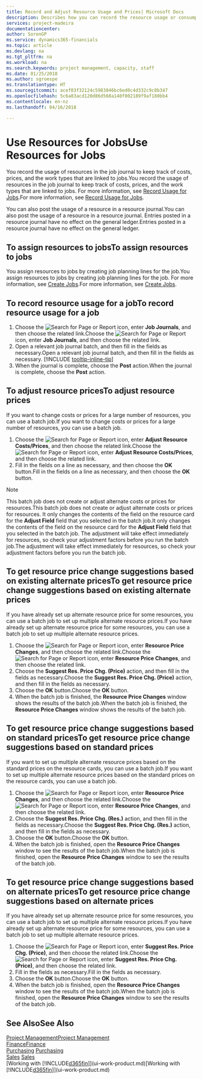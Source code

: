 ```yaml
---
title: Record and Adjust Resource Usage and Prices| Microsoft Docs
description: Describes how you can record the resource usage or consumption associated with a job, to keep track and manage costs, prices, and work types.
services: project-madeira
documentationcenter: 
author: SorenGP
ms.service: dynamics365-financials
ms.topic: article
ms.devlang: na
ms.tgt_pltfrm: na
ms.workload: na
ms.search.keywords: project management, capacity, staff
ms.date: 01/25/2018
ms.author: sgroespe
ms.translationtype: HT
ms.sourcegitcommit: acef03f32124c5983846bc6ed0c4d332c9c8b347
ms.openlocfilehash: 5c6a83acd120d86d568a140f002189f9af180bb4
ms.contentlocale: en-nz
ms.lasthandoff: 04/16/2018

---
```

# <a name="use-resources-for-jobs"></a><span data-ttu-id="eb2e1-103">Use Resources for Jobs</span><span class="sxs-lookup"><span data-stu-id="eb2e1-103">Use Resources for Jobs</span></span>
<span data-ttu-id="eb2e1-104">You record the usage of resources in the job journal to keep track of costs, prices, and the work types that are linked to jobs.</span><span class="sxs-lookup"><span data-stu-id="eb2e1-104">You record the usage of resources in the job journal to keep track of costs, prices, and the work types that are linked to jobs.</span></span> <span data-ttu-id="eb2e1-105">For more information, see [Record Usage for Jobs](projects-how-record-job-usage.md).</span><span class="sxs-lookup"><span data-stu-id="eb2e1-105">For more information, see [Record Usage for Jobs](projects-how-record-job-usage.md).</span></span>

<span data-ttu-id="eb2e1-106">You can also post the usage of a resource in a resource journal.</span><span class="sxs-lookup"><span data-stu-id="eb2e1-106">You can also post the usage of a resource in a resource journal.</span></span> <span data-ttu-id="eb2e1-107">Entries posted in a resource journal have no effect on the general ledger.</span><span class="sxs-lookup"><span data-stu-id="eb2e1-107">Entries posted in a resource journal have no effect on the general ledger.</span></span>

## <a name="to-assign-resources-to-jobs"></a><span data-ttu-id="eb2e1-108">To assign resources to jobs</span><span class="sxs-lookup"><span data-stu-id="eb2e1-108">To assign resources to jobs</span></span>
<span data-ttu-id="eb2e1-109">You assign resources to jobs by creating job planning lines for the job.</span><span class="sxs-lookup"><span data-stu-id="eb2e1-109">You assign resources to jobs by creating job planning lines for the job.</span></span> <span data-ttu-id="eb2e1-110">For more information, see [Create Jobs](projects-how-create-jobs.md).</span><span class="sxs-lookup"><span data-stu-id="eb2e1-110">For more information, see [Create Jobs](projects-how-create-jobs.md).</span></span>

## <a name="to-record-resource-usage-for-a-job"></a><span data-ttu-id="eb2e1-111">To record resource usage for a job</span><span class="sxs-lookup"><span data-stu-id="eb2e1-111">To record resource usage for a job</span></span>
1. <span data-ttu-id="eb2e1-112">Choose the ![Search for Page or Report](media/ui-search/search_small.png "Search for Page or Report icon") icon, enter **Job Journals**, and then choose the related link.</span><span class="sxs-lookup"><span data-stu-id="eb2e1-112">Choose the ![Search for Page or Report](media/ui-search/search_small.png "Search for Page or Report icon") icon, enter **Job Journals**, and then choose the related link.</span></span>
2. <span data-ttu-id="eb2e1-113">Open a relevant job journal batch, and then fill in the fields as necessary.</span><span class="sxs-lookup"><span data-stu-id="eb2e1-113">Open a relevant job journal batch, and then fill in the fields as necessary.</span></span> [!INCLUDE [tooltip-inline-tip](includes/tooltip-inline-tip_md.md)]
3. <span data-ttu-id="eb2e1-114">When the journal is complete, choose the **Post** action.</span><span class="sxs-lookup"><span data-stu-id="eb2e1-114">When the journal is complete, choose the **Post** action.</span></span>

## <a name="to-adjust-resource-prices"></a><span data-ttu-id="eb2e1-115">To adjust resource prices</span><span class="sxs-lookup"><span data-stu-id="eb2e1-115">To adjust resource prices</span></span>
<span data-ttu-id="eb2e1-116">If you want to change costs or prices for a large number of resources, you can use a batch job.</span><span class="sxs-lookup"><span data-stu-id="eb2e1-116">If you want to change costs or prices for a large number of resources, you can use a batch job.</span></span>  

1. <span data-ttu-id="eb2e1-117">Choose the ![Search for Page or Report](media/ui-search/search_small.png "Search for Page or Report icon") icon, enter **Adjust Resource Costs/Prices**, and then choose the related link.</span><span class="sxs-lookup"><span data-stu-id="eb2e1-117">Choose the ![Search for Page or Report](media/ui-search/search_small.png "Search for Page or Report icon") icon, enter **Adjust Resource Costs/Prices**, and then choose the related link.</span></span>
2. <span data-ttu-id="eb2e1-118">Fill in the fields on a line as necessary, and then choose the **OK** button.</span><span class="sxs-lookup"><span data-stu-id="eb2e1-118">Fill in the fields on a line as necessary, and then choose the **OK** button.</span></span>

> [!NOTE]  
>   <span data-ttu-id="eb2e1-119">This batch job does not create or adjust alternate costs or prices for resources.</span><span class="sxs-lookup"><span data-stu-id="eb2e1-119">This batch job does not create or adjust alternate costs or prices for resources.</span></span> <span data-ttu-id="eb2e1-120">It only changes the contents of the field on the resource card for the **Adjust Field** field that you selected in the batch job.</span><span class="sxs-lookup"><span data-stu-id="eb2e1-120">It only changes the contents of the field on the resource card for the **Adjust Field** field that you selected in the batch job.</span></span> <span data-ttu-id="eb2e1-121">The adjustment will take effect immediately for resources, so check your adjustment factors before you run the batch job.</span><span class="sxs-lookup"><span data-stu-id="eb2e1-121">The adjustment will take effect immediately for resources, so check your adjustment factors before you run the batch job.</span></span>

## <a name="to-get-resource-price-change-suggestions-based-on-existing-alternate-prices"></a><span data-ttu-id="eb2e1-122">To get resource price change suggestions based on existing alternate prices</span><span class="sxs-lookup"><span data-stu-id="eb2e1-122">To get resource price change suggestions based on existing alternate prices</span></span>
<span data-ttu-id="eb2e1-123">If you have already set up alternate resource price for some resources, you can use a batch job to set up multiple alternate resource prices.</span><span class="sxs-lookup"><span data-stu-id="eb2e1-123">If you have already set up alternate resource price for some resources, you can use a batch job to set up multiple alternate resource prices.</span></span>

1. <span data-ttu-id="eb2e1-124">Choose the ![Search for Page or Report](media/ui-search/search_small.png "Search for Page or Report icon") icon, enter **Resource Price Changes**, and then choose the related link.</span><span class="sxs-lookup"><span data-stu-id="eb2e1-124">Choose the ![Search for Page or Report](media/ui-search/search_small.png "Search for Page or Report icon") icon, enter **Resource Price Changes**, and then choose the related link.</span></span>
2. <span data-ttu-id="eb2e1-125">Choose the **Suggest Res. Price Chg. (Price)** action, and then fill in the fields as necessary.</span><span class="sxs-lookup"><span data-stu-id="eb2e1-125">Choose the **Suggest Res. Price Chg. (Price)** action, and then fill in the fields as necessary.</span></span>
3. <span data-ttu-id="eb2e1-126">Choose the **OK** button.</span><span class="sxs-lookup"><span data-stu-id="eb2e1-126">Choose the **OK** button.</span></span>  
4. <span data-ttu-id="eb2e1-127">When the batch job is finished, the **Resource Price Changes** window shows the results of the batch job.</span><span class="sxs-lookup"><span data-stu-id="eb2e1-127">When the batch job is finished, the **Resource Price Changes** window shows the results of the batch job.</span></span>

## <a name="to-get-resource-price-change-suggestions-based-on-standard-prices"></a><span data-ttu-id="eb2e1-128">To get resource price change suggestions based on standard prices</span><span class="sxs-lookup"><span data-stu-id="eb2e1-128">To get resource price change suggestions based on standard prices</span></span>
<span data-ttu-id="eb2e1-129">If you want to set up multiple alternate resource prices based on the standard prices on the resource cards, you can use a batch job.</span><span class="sxs-lookup"><span data-stu-id="eb2e1-129">If you want to set up multiple alternate resource prices based on the standard prices on the resource cards, you can use a batch job.</span></span>  

1. <span data-ttu-id="eb2e1-130">Choose the ![Search for Page or Report](media/ui-search/search_small.png "Search for Page or Report icon") icon, enter **Resource Price Changes**, and then choose the related link.</span><span class="sxs-lookup"><span data-stu-id="eb2e1-130">Choose the ![Search for Page or Report](media/ui-search/search_small.png "Search for Page or Report icon") icon, enter **Resource Price Changes**, and then choose the related link.</span></span>
2. <span data-ttu-id="eb2e1-131">Choose the **Suggest Res. Price Chg. (Res.)** action, and then fill in the fields as necessary.</span><span class="sxs-lookup"><span data-stu-id="eb2e1-131">Choose the **Suggest Res. Price Chg. (Res.)** action, and then fill in the fields as necessary.</span></span>  
3. <span data-ttu-id="eb2e1-132">Choose the **OK** button.</span><span class="sxs-lookup"><span data-stu-id="eb2e1-132">Choose the **OK** button.</span></span>  
4. <span data-ttu-id="eb2e1-133">When the batch job is finished, open the **Resource Price Changes** window to see the results of the batch job.</span><span class="sxs-lookup"><span data-stu-id="eb2e1-133">When the batch job is finished, open the **Resource Price Changes** window to see the results of the batch job.</span></span>

## <a name="to-get-resource-price-change-suggestions-based-on-alternate-prices"></a><span data-ttu-id="eb2e1-134">To get resource price change suggestions based on alternate prices</span><span class="sxs-lookup"><span data-stu-id="eb2e1-134">To get resource price change suggestions based on alternate prices</span></span>
<span data-ttu-id="eb2e1-135">If you have already set up alternate resource price for some resources, you can use a batch job to set up multiple alternate resource prices.</span><span class="sxs-lookup"><span data-stu-id="eb2e1-135">If you have already set up alternate resource price for some resources, you can use a batch job to set up multiple alternate resource prices.</span></span>

1. <span data-ttu-id="eb2e1-136">Choose the ![Search for Page or Report](media/ui-search/search_small.png "Search for Page or Report icon") icon, enter **Suggest Res. Price Chg. (Price)**, and then choose the related link.</span><span class="sxs-lookup"><span data-stu-id="eb2e1-136">Choose the ![Search for Page or Report](media/ui-search/search_small.png "Search for Page or Report icon") icon, enter **Suggest Res. Price Chg. (Price)**, and then choose the related link.</span></span>  
2. <span data-ttu-id="eb2e1-137">Fill in the fields as necessary.</span><span class="sxs-lookup"><span data-stu-id="eb2e1-137">Fill in the fields as necessary.</span></span>
3. <span data-ttu-id="eb2e1-138">Choose the **OK** button.</span><span class="sxs-lookup"><span data-stu-id="eb2e1-138">Choose the **OK** button.</span></span>  
4. <span data-ttu-id="eb2e1-139">When the batch job is finished, open the **Resource Price Changes** window to see the results of the batch job.</span><span class="sxs-lookup"><span data-stu-id="eb2e1-139">When the batch job is finished, open the **Resource Price Changes** window to see the results of the batch job.</span></span>

## <a name="see-also"></a><span data-ttu-id="eb2e1-140">See Also</span><span class="sxs-lookup"><span data-stu-id="eb2e1-140">See Also</span></span>
[<span data-ttu-id="eb2e1-141">Project Management</span><span class="sxs-lookup"><span data-stu-id="eb2e1-141">Project Management</span></span>](projects-manage-projects.md)  
[<span data-ttu-id="eb2e1-142">Finance</span><span class="sxs-lookup"><span data-stu-id="eb2e1-142">Finance</span></span>](finance.md)  
<span data-ttu-id="eb2e1-143">[Purchasing](purchasing-manage-purchasing.md)       </span><span class="sxs-lookup"><span data-stu-id="eb2e1-143">[Purchasing](purchasing-manage-purchasing.md)       </span></span>  
<span data-ttu-id="eb2e1-144">[Sales](sales-manage-sales.md)   </span><span class="sxs-lookup"><span data-stu-id="eb2e1-144">[Sales](sales-manage-sales.md)   </span></span>  
<span data-ttu-id="eb2e1-145">[Working with [!INCLUDE[d365fin](includes/d365fin_md.md)]](ui-work-product.md)</span><span class="sxs-lookup"><span data-stu-id="eb2e1-145">[Working with [!INCLUDE[d365fin](includes/d365fin_md.md)]](ui-work-product.md)</span></span>  

